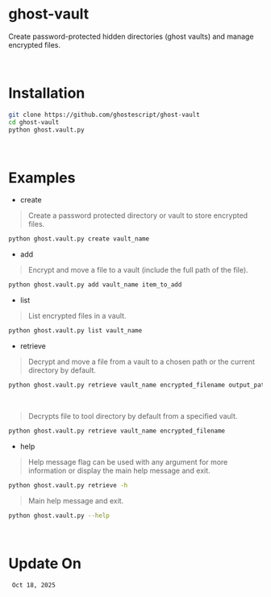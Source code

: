 # ghost-vault
Create password-protected hidden directories (ghost vaults) and manage encrypted files.

<br>

# Installation 
```bash
git clone https://github.com/ghostescript/ghost-vault
cd ghost-vault
python ghost.vault.py
```

<br>

# Examples

* create

> Create a password protected directory or vault to store encrypted files.
```bash
python ghost.vault.py create vault_name
```

* add

> Encrypt and move a file to a vault (include the full path of the file).
```bash
python ghost.vault.py add vault_name item_to_add
```

* list

> List encrypted files in a vault.
```bash
python ghost.vault.py list vault_name
```

* retrieve

> Decrypt and move a file from a vault to a chosen path or the current directory by default.
```bash
python ghost.vault.py retrieve vault_name encrypted_filename output_path
```

<br>

> Decrypts file to tool directory by default from a specified vault. 
```bash
python ghost.vault.py retrieve vault_name encrypted_filename
```

* help

> Help message flag can be used with any argument for more information or display the main help message and exit.
```bash
python ghost.vault.py retrieve -h
```
> Main help message and exit.
```bash
python ghost.vault.py --help
```

<br>

# Update On
`` Oct 18, 2025``

<br>

